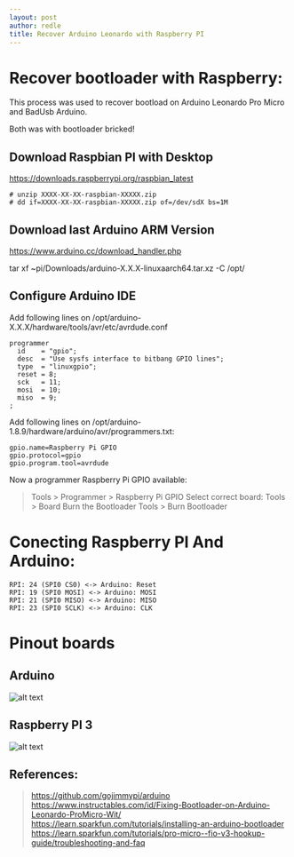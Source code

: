 ```yaml
---
layout: post
author: redle
title: Recover Arduino Leonardo with Raspberry PI
---
```


# Recover bootloader with Raspberry:

This process was used to recover bootload on Arduino Leonardo Pro Micro and BadUsb Arduino.

Both was with bootloader bricked!


## Download Raspbian PI with Desktop
https://downloads.raspberrypi.org/raspbian_latest

```
# unzip XXXX-XX-XX-raspbian-XXXXX.zip
# dd if=XXXX-XX-XX-raspbian-XXXXX.zip of=/dev/sdX bs=1M
```

## Download last Arduino ARM Version
https://www.arduino.cc/download_handler.php

tar xf ~pi/Downloads/arduino-X.X.X-linuxaarch64.tar.xz -C /opt/


## Configure Arduino IDE

Add following lines on /opt/arduino-X.X.X/hardware/tools/avr/etc/avrdude.conf

```
programmer
  id    = "gpio";
  desc  = "Use sysfs interface to bitbang GPIO lines";
  type  = "linuxgpio";
  reset = 8;
  sck   = 11;
  mosi  = 10;
  miso  = 9;
;
```

Add following lines on /opt/arduino-1.8.9/hardware/arduino/avr/programmers.txt:
```
gpio.name=Raspberry Pi GPIO
gpio.protocol=gpio
gpio.program.tool=avrdude

```

Now a programmer Raspberry Pi GPIO available:
> Tools > Programmer > Raspberry Pi GPIO
Select correct board:
> Tools > Board 
Burn the Bootloader
Tools > Burn Bootloader


# Conecting Raspberry PI And Arduino:
```
RPI: 24 (SPI0 CS0) <-> Arduino: Reset
RPI: 19 (SPI0 MOSI) <-> Arduino: MOSI
RPI: 21 (SPI0 MISO) <-> Arduino: MISO
RPI: 23 (SPI0 SCLK) <-> Arduino: CLK
```

# Pinout boards

## Arduino
![alt text](https://simba-os.readthedocs.io/en/latest/_images/arduino-pro-micro-pinout.png "Pinout Arduino Pro Micro")

## Raspberry PI 3
![alt text](https://camo.githubusercontent.com/3af697a8467ed5288e78a473e873625fa2b9811c/68747470733a2f2f6d6172636f6d696e657276612e626c6f622e636f72652e77696e646f77732e6e65742f70686f746f732f5261737062657272795069325f50696e6f75742e706e67 "Pinout Raspberry PI 3")

## References:
> https://github.com/gojimmypi/arduino
> https://www.instructables.com/id/Fixing-Bootloader-on-Arduino-Leonardo-ProMicro-Wit/
> https://learn.sparkfun.com/tutorials/installing-an-arduino-bootloader
> https://learn.sparkfun.com/tutorials/pro-micro--fio-v3-hookup-guide/troubleshooting-and-faq